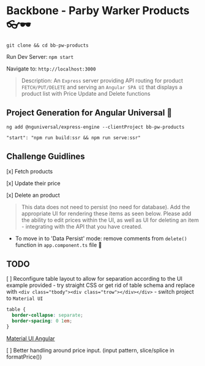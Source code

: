 # Backbone - Parby Warker Products 👓🕶

`git clone && cd bb-pw-products`

Run Dev Server: `npm start`

Navigate to: `http://localhost:3000`

> Description: An `Express` server providing API routing for product `FETCH/PUT/DELETE` and serving an `Angular SPA UI` that displays a product list with Price Update and Delete functions

## Project Generation for Angular Universal 🌌

`ng add @nguniversal/express-engine --clientProject bb-pw-products`

`"start": "npm run build:ssr && npm run serve:ssr"`

## Challenge Guidlines

[x] Fetch products

[x] Update their price

[x] Delete an product

> This data does not need to persist (no need for database). Add the appropriate UI for rendering these items as seen below. Please add the ability to edit prices within the UI, as well as UI for deleting an item - integrating with the API that you have created.

- To move in to 'Data Persist' mode: remove comments from `delete()` function in `app.component.ts` file 🍭

## TODO

[ ] Reconfigure table layout to allow for separation according to the UI example provided - try straight CSS or get rid of table schema and replace with `<div class="tbody"><div class="trow"></div></div>` - switch project to `Material UI`

```css
table {
  border-collapse: separate;
  border-spacing: 0 1em;
}
```

[Material UI Angular](https://material.angular.io/guide/getting-started)

[ ] Better handling around price input. (input pattern, slice/splice in formatPrice())
